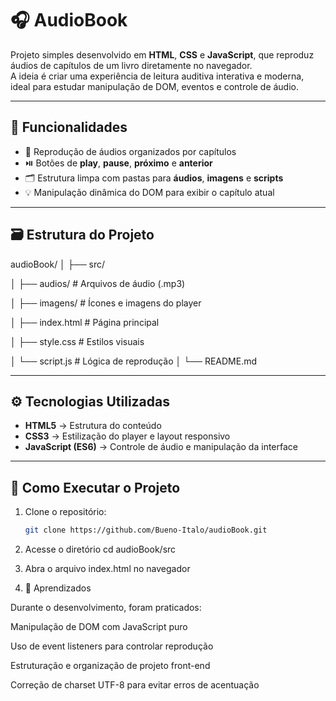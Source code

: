 # 🎧 AudioBook

Projeto simples desenvolvido em **HTML**, **CSS** e **JavaScript**, que reproduz áudios de capítulos de um livro diretamente no navegador.  
A ideia é criar uma experiência de leitura auditiva interativa e moderna, ideal para estudar manipulação de DOM, eventos e controle de áudio.

---

## 🧠 Funcionalidades

- 🎵 Reprodução de áudios organizados por capítulos  
- ⏯️ Botões de **play**, **pause**, **próximo** e **anterior**  
- 🗂️ Estrutura limpa com pastas para **áudios**, **imagens** e **scripts**  
- 💡 Manipulação dinâmica do DOM para exibir o capítulo atual  

---

## 🗃️ Estrutura do Projeto

audioBook/
│
├── src/

│ ├── audios/ # Arquivos de áudio (.mp3)

│ ├── imagens/ # Ícones e imagens do player

│ ├── index.html # Página principal

│ ├── style.css # Estilos visuais

│ └── script.js # Lógica de reprodução
│
└── README.md

---

## ⚙️ Tecnologias Utilizadas

- **HTML5** → Estrutura do conteúdo  
- **CSS3** → Estilização do player e layout responsivo  
- **JavaScript (ES6)** → Controle de áudio e manipulação da interface  

---

## 🚀 Como Executar o Projeto

1. Clone o repositório:
   ```bash
   git clone https://github.com/Bueno-Italo/audioBook.git
   
2. Acesse o diretório
cd audioBook/src

3. Abra o arquivo index.html no navegador

4. 💬 Aprendizados

Durante o desenvolvimento, foram praticados:

Manipulação de DOM com JavaScript puro

Uso de event listeners para controlar reprodução

Estruturação e organização de projeto front-end

Correção de charset UTF-8 para evitar erros de acentuação
